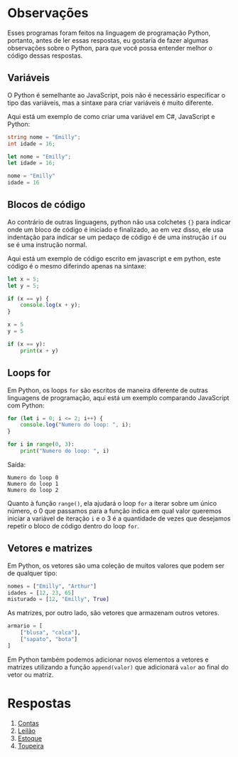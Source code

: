# Observações

Esses programas foram feitos na linguagem de programação Python, portanto, antes de ler essas
respostas, eu gostaria de fazer algumas observações sobre o Python, para que você possa
entender melhor o código dessas respostas.

## Variáveis

O Python é semelhante ao JavaScript, pois não é necessário especificar o tipo das variáveis,
mas a sintaxe para criar variáveis é muito diferente.

Aqui está um exemplo de como criar uma variável em C#, JavaScript e Python:

```csharp
string nome = "Emilly";
int idade = 16;
```

```javascript
let nome = "Emilly";
let idade = 16;
```

```python
nome = "Emilly"
idade = 16
```

## Blocos de código

Ao contrário de outras linguagens, python não usa colchetes `{}` para indicar onde um bloco de
código é iniciado e finalizado, ao em vez disso, ele usa indentação para indicar se um pedaço
de código é de uma instrução `if` ou se é uma instrução normal.

Aqui está um exemplo de código escrito em javascript e em python, este código é o mesmo
diferindo apenas na sintaxe:

```javascript
let x = 5;
let y = 5;

if (x == y) {
    console.log(x + y);
}
```

```python
x = 5
y = 5

if (x == y):
    print(x + y)
```

## Loops for

Em Python, os loops `for` são escritos de maneira diferente de outras linguagens de programação,
aqui está um exemplo comparando JavaScript com Python:

```javascript
for (let i = 0; i <= 2; i++) {
    console.log("Numero do loop: ", i);
}
```

```python
for i in range(0, 3):
    print("Numero do loop: ", i)
```

Saída:
```shell
Numero do loop 0
Numero do loop 1
Numero do loop 2
```

Quanto à função `range()`, ela ajudará o loop `for` a iterar sobre um único número, o 0 que
passamos para a função indica em qual valor queremos iniciar a variável de iteração `i` e o 3 é
a quantidade de vezes que desejamos repetir o bloco de código dentro do loop `for`.

## Vetores e matrizes

Em Python, os vetores são uma coleção de muitos valores que podem ser de qualquer tipo:

```python
nomes = ["Emilly", "Arthur"]
idades = [12, 23, 65]
misturado = [12, "Emilly", True]
```
As matrizes, por outro lado, são vetores que armazenam outros vetores.

```python
armario = [
    ["blusa", "calca"],
    ["sapato", "bota"]
]
```

Em Python também podemos adicionar novos elementos a vetores e matrizes utilizando a função
`append(valor)` que adicionará `valor` ao final do vetor ou matriz.

# Respostas

1. [Contas](./contas.py)
2. [Leilão](./leilao.py)
3. [Estoque](./estoque.py)
4. [Toupeira](./toupeira.py)
